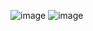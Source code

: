 ![image](https://github.com/alaayakine/pyspark/assets/106708512/01f98fca-864b-4351-a270-5df650563121)
![image](https://github.com/alaayakine/pyspark/assets/106708512/1038d67b-b4d6-4953-9b5b-892318d1f48d)

